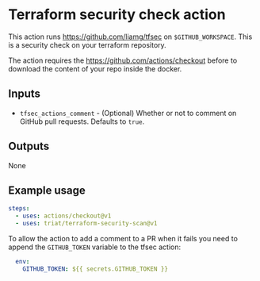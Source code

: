 # Terraform security check action

This action runs https://github.com/liamg/tfsec on `$GITHUB_WORKSPACE`. This is a security check on your terraform repository. 

The action requires the https://github.com/actions/checkout before to download the content of your repo inside the docker. 

## Inputs

* `tfsec_actions_comment` - (Optional) Whether or not to comment on GitHub pull requests. Defaults to `true`.

## Outputs

None

## Example usage

```yaml
steps:
  - uses: actions/checkout@v1
  - uses: triat/terraform-security-scan@v1
```

To allow the action to add a comment to a PR when it fails you need to append the `GITHUB_TOKEN` variable to the tfsec action:

```yaml
  env:
    GITHUB_TOKEN: ${{ secrets.GITHUB_TOKEN }}
```
